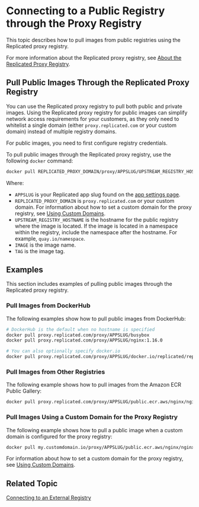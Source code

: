 # Connecting to a Public Registry through the Proxy Registry

This topic describes how to pull images from public registries using the Replicated proxy registry.

For more information about the Replicated proxy registry, see [About the Replicated Proxy Registry](private-images-about).

## Pull Public Images Through the Replicated Proxy Registry

You can use the Replicated proxy registry to pull both public and private images. Using the Replicated proxy registry for public images can simplify network access requirements for your customers, as they only need to whitelist a single domain (either `proxy.replicated.com` or your custom domain) instead of multiple registry domains.

For public images, you need to first configure registry credentials.

To pull public images through the Replicated proxy registry, use the following `docker` command:

```bash
docker pull REPLICATED_PROXY_DOMAIN/proxy/APPSLUG/UPSTREAM_REGISTRY_HOSTNAME/IMAGE:TAG
```
Where:
* `APPSLUG` is your Replicated app slug found on the [app settings page](https://vendor.replicated.com/settings).
* `REPLICATED_PROXY_DOMAIN` is `proxy.replicated.com` or your custom domain. For information about how to set a custom domain for the proxy registry, see [Using Custom Domains](/vendor/custom-domains-using). 
* `UPSTREAM_REGISTRY_HOSTNAME` is the hostname for the public registry where the image is located. If the image is located in a namespace within the registry, include the namespace after the hostname. For example, `quay.io/namespace`.
* `IMAGE` is the image name.
* `TAG` is the image tag.

## Examples

This section includes examples of pulling public images through the Replicated proxy registry.

### Pull Images from DockerHub

The following examples show how to pull public images from DockerHub:

```bash
# DockerHub is the default when no hostname is specified
docker pull proxy.replicated.com/proxy/APPSLUG/busybox
docker pull proxy.replicated.com/proxy/APPSLUG/nginx:1.16.0
```
```bash
# You can also optionally specify docker.io
docker pull proxy.replicated.com/proxy/APPSLUG/docker.io/replicated/replicated-sdk:1.0.0
```

### Pull Images from Other Registries

The following example shows how to pull images from the Amazon ECR Public Gallery:

```bash
docker pull proxy.replicated.com/proxy/APPSLUG/public.ecr.aws/nginx/nginx:latest
```

### Pull Images Using a Custom Domain for the Proxy Registry

The following example shows how to pull a public image when a custom domain is configured for the proxy registry:

```bash
docker pull my.customdomain.io/proxy/APPSLUG/public.ecr.aws/nginx/nginx:latest
```
For information about how to set a custom domain for the proxy registry, see [Using Custom Domains](/vendor/custom-domains-using). 

## Related Topic

[Connecting to an External Registry](packaging-private-images)